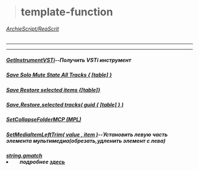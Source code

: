 ># template-function 
###### [ArchieScript/ReaScrit](https://github.com/ArchieScript/ReaScrit)
------------------------------------------------------------------------------------------------------------------
- - - - - - - - - - - - - - - - - - - - - - - - - - - - - - - - - - - - - - - - - - - - - - - - - - - - - - - - - 


##### [GetInstrumentVSTi](https://github.com/ArchieScript/template-function/blob/master/template-function/Get/GetInstrumentVSTi.lua)--Получить VSTi инструмент

##### [Save Solo Mute State All Tracks { [table] }](https://github.com/ArchieScript/template-function/blob/master/template-function/Save/Save%20Solo%20Mute%20State%20All%20Tracks%20%7B%20%5B%20table%20%5D%20%7D.lua)

##### [Save Restore selected items   {[table]}](https://github.com/ArchieScript/template-function/blob/master/template-function/Save/Save%20Restore%20selected%20items%20%20%20%7B%5Btable%5D%7D.lua)

##### [Save,Restore,selected tracks( guid { [table] } )](https://github.com/ArchieScript/template-function/blob/master/template-function/Save/Save%20restore%20selected%20tracks%20%7B%5Btablep%5D%7D.lua)

##### [SetCollapseFolderMCP (MPL)](https://github.com/ArchieScript/template-function/blob/master/template-function/Set/SetCollapseFolderMCP%20(MPL).lua)

##### [SetMediaItemLeftTrim( value , item )](https://github.com/ArchieScript/template-function/blob/master/template-function/Set/SetMediaItemLeftTrim(value%2Citem).lua)--Установить левую часть элемента мультимедиа(обрезать,удленить элемент с лева)

##### [string.gmatch](https://github.com/ArchieScript/template-function/blob/master/template-function/string.gmatchstring.gmatch.lua) <li> &nbsp;&nbsp;&nbsp;&nbsp; _подробнее [здесь](http://uopilot.tati.pro/index.php?title=String.gmatch_(Lua))_

